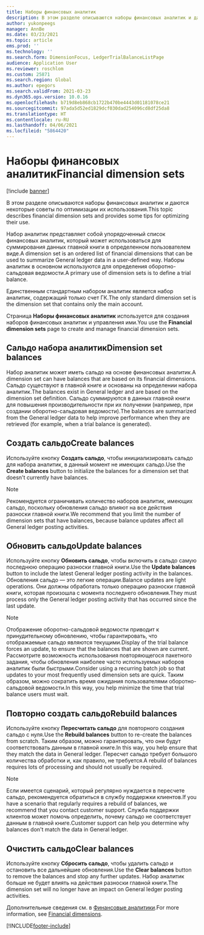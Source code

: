 ```yaml
---
title: Наборы финансовых аналитик
description: В этом разделе описываются наборы финансовых аналитик и даются некоторые советы по оптимизации их использования.
author: yukonpeegs
manager: AnnBe
ms.date: 03/23/2021
ms.topic: article
ems.prod: ''
ms.technology: ''
ms.search.form: DimensionFocus, LedgerTrialBalanceListPage
audience: Application User
ms.reviewer: roschlom
ms.custom: 25871
ms.search.region: Global
ms.author: epegors
ms.search.validFrom: 2021-03-23
ms.dyn365.ops.version: 10.0.16
ms.openlocfilehash: b719d8eb868cb1722b470be4443d01181078ce21
ms.sourcegitcommit: 97ada5d52ed1829dcf030dad254096cd8df25da8
ms.translationtype: HT
ms.contentlocale: ru-RU
ms.lasthandoff: 04/06/2021
ms.locfileid: "5864420"
---
```

# <a name="financial-dimension-sets"></a><span data-ttu-id="bcf37-103">Наборы финансовых аналитик</span><span class="sxs-lookup"><span data-stu-id="bcf37-103">Financial dimension sets</span></span>

[!include [banner](../includes/banner.md)]

<span data-ttu-id="bcf37-104">В этом разделе описываются наборы финансовых аналитик и даются некоторые советы по оптимизации их использования.</span><span class="sxs-lookup"><span data-stu-id="bcf37-104">This topic describes financial dimension sets and provides some tips for optimizing their use.</span></span>

<span data-ttu-id="bcf37-105">Набор аналитик представляет собой упорядоченный список финансовых аналитик, который может использоваться для суммирования данных главной книги в определенном пользователем виде.</span><span class="sxs-lookup"><span data-stu-id="bcf37-105">A dimension set is an ordered list of financial dimensions that can be used to summarize General ledger data in a user-defined way.</span></span> <span data-ttu-id="bcf37-106">Наборы аналитик в основном используются для определения оборотно-сальдовая ведомости.</span><span class="sxs-lookup"><span data-stu-id="bcf37-106">A primary use of dimension sets is to define a trial balance.</span></span>

<span data-ttu-id="bcf37-107">Единственным стандартным набором аналитик является набор аналитик, содержащий только счет ГК.</span><span class="sxs-lookup"><span data-stu-id="bcf37-107">The only standard dimension set is the dimension set that contains only the main account.</span></span>

<span data-ttu-id="bcf37-108">Страница **Наборы финансовых аналитик** используется для создания наборов финансовых аналитик и управления ими.</span><span class="sxs-lookup"><span data-stu-id="bcf37-108">You use the **Financial dimension sets** page to create and manage financial dimension sets.</span></span>

## <a name="dimension-set-balances"></a><span data-ttu-id="bcf37-109">Сальдо набора аналитик</span><span class="sxs-lookup"><span data-stu-id="bcf37-109">Dimension set balances</span></span>

<span data-ttu-id="bcf37-110">Набор аналитик может иметь сальдо на основе финансовых аналитик.</span><span class="sxs-lookup"><span data-stu-id="bcf37-110">A dimension set can have balances that are based on its financial dimensions.</span></span> <span data-ttu-id="bcf37-111">Сальдо существуют в главной книге и основаны на определении набора аналитик.</span><span class="sxs-lookup"><span data-stu-id="bcf37-111">The balances exist in General ledger and are based on the dimension set definition.</span></span> <span data-ttu-id="bcf37-112">Сальдо суммируются в данных главной книги для повышения производительности при их получении (например, при создании оборотно-сальдовая ведомости).</span><span class="sxs-lookup"><span data-stu-id="bcf37-112">The balances are summarized from the General ledger data to help improve performance when they are retrieved (for example, when a trial balance is generated).</span></span>

## <a name="create-balances"></a><span data-ttu-id="bcf37-113">Создать сальдо</span><span class="sxs-lookup"><span data-stu-id="bcf37-113">Create balances</span></span>

<span data-ttu-id="bcf37-114">Используйте кнопку **Создать сальдо**, чтобы инициализировать сальдо для набора аналитик, в данный момент не имеющих сальдо.</span><span class="sxs-lookup"><span data-stu-id="bcf37-114">Use the **Create balances** button to initialize the balances for a dimension set that doesn't currently have balances.</span></span>

> [!NOTE]
> <span data-ttu-id="bcf37-115">Рекомендуется ограничивать количество наборов аналитик, имеющих сальдо, поскольку обновления сальдо влияют на все действия разноски главной книги.</span><span class="sxs-lookup"><span data-stu-id="bcf37-115">We recommend that you limit the number of dimension sets that have balances, because balance updates affect all General ledger posting activities.</span></span>

## <a name="update-balances"></a><span data-ttu-id="bcf37-116">Обновить сальдо</span><span class="sxs-lookup"><span data-stu-id="bcf37-116">Update balances</span></span>

<span data-ttu-id="bcf37-117">Используйте кнопку **Обновить сальдо**, чтобы включить в сальдо самую последнюю операцию разноски главной книги.</span><span class="sxs-lookup"><span data-stu-id="bcf37-117">Use the **Update balances** button to include the latest General ledger posting activity in the balances.</span></span> <span data-ttu-id="bcf37-118">Обновления сальдо — это легкие операции.</span><span class="sxs-lookup"><span data-stu-id="bcf37-118">Balance updates are light operations.</span></span> <span data-ttu-id="bcf37-119">Они должны обработать только операцию разноски главной книги, которая произошла с момента последнего обновления.</span><span class="sxs-lookup"><span data-stu-id="bcf37-119">They must process only the General ledger posting activity that has occurred since the last update.</span></span>

> [!NOTE]
> <span data-ttu-id="bcf37-120">Отображение оборотно-сальдовой ведомости приводит к принудительному обновлению, чтобы гарантировать, что отображаемые сальдо являются текущими.</span><span class="sxs-lookup"><span data-stu-id="bcf37-120">Display of the trial balance forces an update, to ensure that the balances that are shown are current.</span></span> <span data-ttu-id="bcf37-121">Рассмотрите возможность использования повторяющегося пакетного задания, чтобы обновления наиболее часто используемых наборов аналитик были быстрыми.</span><span class="sxs-lookup"><span data-stu-id="bcf37-121">Consider using a recurring batch job so that updates to your most frequently used dimension sets are quick.</span></span> <span data-ttu-id="bcf37-122">Таким образом, можно сократить время ожидания пользователями оборотно-сальдовой ведомости.</span><span class="sxs-lookup"><span data-stu-id="bcf37-122">In this way, you help minimize the time that trial balance users must wait.</span></span>

## <a name="rebuild-balances"></a><span data-ttu-id="bcf37-123">Повторно создать сальдо</span><span class="sxs-lookup"><span data-stu-id="bcf37-123">Rebuild balances</span></span>

<span data-ttu-id="bcf37-124">Используйте кнопку **Пересчитать сальдо** для повторного создания сальдо с нуля.</span><span class="sxs-lookup"><span data-stu-id="bcf37-124">Use the **Rebuild balances** button to re-create the balances from scratch.</span></span> <span data-ttu-id="bcf37-125">Таким образом, можно гарантировать, что они будут соответствовать данным в главной книге.</span><span class="sxs-lookup"><span data-stu-id="bcf37-125">In this way, you help ensure that they match the data in General ledger.</span></span> <span data-ttu-id="bcf37-126">Пересчет сальдо требует большого количества обработки и, как правило, не требуется.</span><span class="sxs-lookup"><span data-stu-id="bcf37-126">A rebuild of balances requires lots of processing and should not usually be required.</span></span>

> [!NOTE]
> <span data-ttu-id="bcf37-127">Если имеется сценарий, который регулярно нуждается в пересчете сальдо, рекомендуется обратиться в службу поддержки клиентов.</span><span class="sxs-lookup"><span data-stu-id="bcf37-127">If you have a scenario that regularly requires a rebuild of balances, we recommend that you contact customer support.</span></span> <span data-ttu-id="bcf37-128">Служба поддержки клиентов может помочь определить, почему сальдо не соответствует данным в главной книге.</span><span class="sxs-lookup"><span data-stu-id="bcf37-128">Customer support can help you determine why balances don't match the data in General ledger.</span></span>

## <a name="clear-balances"></a><span data-ttu-id="bcf37-129">Очистить сальдо</span><span class="sxs-lookup"><span data-stu-id="bcf37-129">Clear balances</span></span>

<span data-ttu-id="bcf37-130">Используйте кнопку **Сбросить сальдо**, чтобы удалить сальдо и остановить все дальнейшие обновления.</span><span class="sxs-lookup"><span data-stu-id="bcf37-130">Use the **Clear balances** button to remove the balances and stop any further updates.</span></span> <span data-ttu-id="bcf37-131">Набор аналитик больше не будет влиять на действия разноски главной книги.</span><span class="sxs-lookup"><span data-stu-id="bcf37-131">The dimension set will no longer have an impact on General ledger posting activities.</span></span>

<span data-ttu-id="bcf37-132">Дополнительные сведения см. в [Финансовые аналитики](financial-dimensions.md).</span><span class="sxs-lookup"><span data-stu-id="bcf37-132">For more information, see [Financial dimensions](financial-dimensions.md).</span></span>

[!INCLUDE[footer-include](../../includes/footer-banner.md)]
